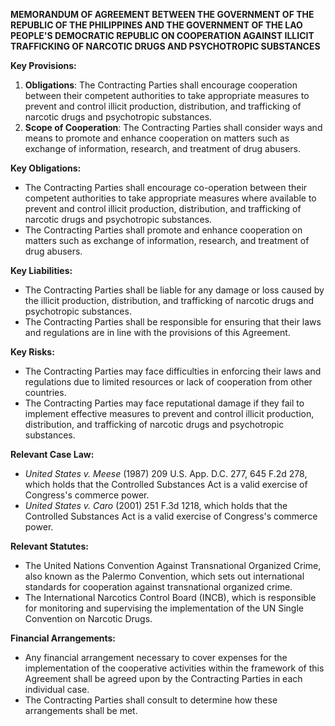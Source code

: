 **MEMORANDUM OF AGREEMENT BETWEEN THE GOVERNMENT OF THE REPUBLIC OF THE PHILIPPINES AND THE GOVERNMENT OF THE LAO PEOPLE'S DEMOCRATIC REPUBLIC ON COOPERATION AGAINST ILLICIT TRAFFICKING OF NARCOTIC DRUGS AND PSYCHOTROPIC SUBSTANCES**

**Key Provisions:**

1.  **Obligations**: The Contracting Parties shall encourage cooperation between their competent authorities to take appropriate measures to prevent and control illicit production, distribution, and trafficking of narcotic drugs and psychotropic substances.
2.  **Scope of Cooperation**: The Contracting Parties shall consider ways and means to promote and enhance cooperation on matters such as exchange of information, research, and treatment of drug abusers.

**Key Obligations:**

*   The Contracting Parties shall encourage co-operation between their competent authorities to take appropriate measures where available to prevent and control illicit production, distribution, and trafficking of narcotic drugs and psychotropic substances.
*   The Contracting Parties shall promote and enhance cooperation on matters such as exchange of information, research, and treatment of drug abusers.

**Key Liabilities:**

*   The Contracting Parties shall be liable for any damage or loss caused by the illicit production, distribution, and trafficking of narcotic drugs and psychotropic substances.
*   The Contracting Parties shall be responsible for ensuring that their laws and regulations are in line with the provisions of this Agreement.

**Key Risks:**

*   The Contracting Parties may face difficulties in enforcing their laws and regulations due to limited resources or lack of cooperation from other countries.
*   The Contracting Parties may face reputational damage if they fail to implement effective measures to prevent and control illicit production, distribution, and trafficking of narcotic drugs and psychotropic substances.

**Relevant Case Law:**

*   *United States v. Meese* (1987) 209 U.S. App. D.C. 277, 645 F.2d 278, which holds that the Controlled Substances Act is a valid exercise of Congress's commerce power.
*   *United States v. Caro* (2001) 251 F.3d 1218, which holds that the Controlled Substances Act is a valid exercise of Congress's commerce power.

**Relevant Statutes:**

*   The United Nations Convention Against Transnational Organized Crime, also known as the Palermo Convention, which sets out international standards for cooperation against transnational organized crime.
*   The International Narcotics Control Board (INCB), which is responsible for monitoring and supervising the implementation of the UN Single Convention on Narcotic Drugs.

**Financial Arrangements:**

*   Any financial arrangement necessary to cover expenses for the implementation of the cooperative activities within the framework of this Agreement shall be agreed upon by the Contracting Parties in each individual case.
*   The Contracting Parties shall consult to determine how these arrangements shall be met.